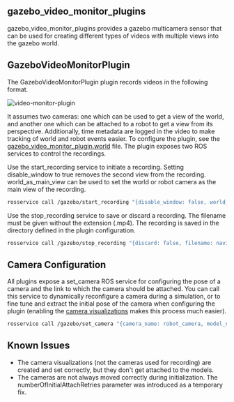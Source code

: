 gazebo_video_monitor_plugins
---

gazebo_video_monitor_plugins provides a gazebo multicamera sensor that can be used for creating different types of videos with multiple views into the gazebo world.

GazeboVideoMonitorPlugin
---

The GazeboVideoMonitorPlugin plugin records videos in the following format.

![video-monitor-plugin](assets/video-monitor-plugin.png)

It assumes two cameras: one which can be used to get a view of the world, and another one which can be attached to a robot to get a view from its perspective. Additionally, time metadata are logged in the video to make tracking of world and robot events easier. To configure the plugin, see the [gazebo_video_monitor_plugin.world](test/worlds/gazebo_video_monitor_plugin.world) file. The plugin exposes two ROS services to control the recordings.

Use the start_recording service to initiate a recording. Setting disable_window to true removes the second view from the recording. world_as_main_view can be used to set the world or robot camera as the main view of the recording.

```bash
rosservice call /gazebo/start_recording "{disable_window: false, world_as_main_view: false}"
```

Use the stop_recording service to save or discard a recording. The filename must be given without the extension (.mp4). The recording is saved in the directory defined in the plugin configuration.

```bash
rosservice call /gazebo/stop_recording "{discard: false, filename: navigation-test}"
```

Camera Configuration
---

All plugins expose a set_camera ROS service for configuring the pose of a camera and the link to which the camera should be attached. You can call this service to dynamically reconfigure a camera during a simulation, or to fine tune and extract the initial pose of the camera when configuring the plugin (enabling the [camera visualizations](test/worlds/gazebo_video_monitor_plugin.world#L80) makes this process much easier).

```bash
rosservice call /gazebo/set_camera "{camera_name: robot_camera, model_name: robot-0001, link_name: gripper_link, pose: {x: 0.0, y: -0.05, z: -0.1, roll: -0.2, pitch: 0.0, yaw: 0.0}}"
```

Known Issues
---

* The camera visualizations (not the cameras used for recording) are created and set correctly, but they don't get attached to the models.
* The cameras are not always moved correctly during initialization. The numberOfInitialAttachRetries parameter was introduced as a temporary fix.
